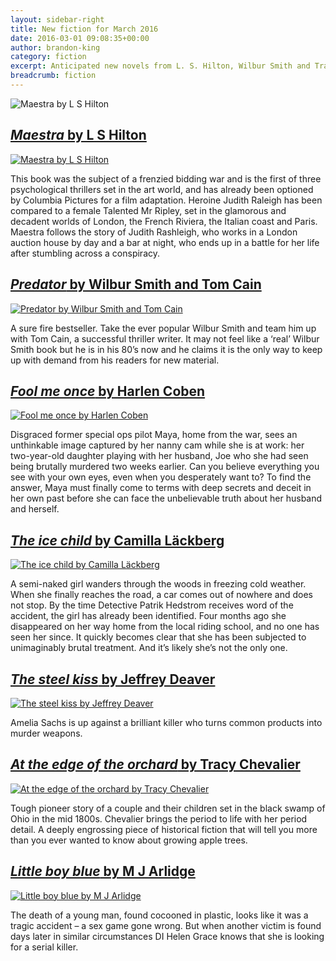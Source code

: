 ```yaml
---
layout: sidebar-right
title: New fiction for March 2016
date: 2016-03-01 09:08:35+00:00
author: brandon-king
category: fiction
excerpt: Anticipated new novels from L. S. Hilton, Wilbur Smith and Tracy Chevalier.
breadcrumb: fiction
---
```

![Maestra by L S Hilton](/images/featured/featured-maestra.jpg)

## [<cite>Maestra</cite> by L S Hilton](https://suffolk.spydus.co.uk/cgi-bin/spydus.exe/ENQ/OPAC/BIBENQ/30055716?QRY=CTIBIB%3C%20IRN(58864188)&QRYTEXT=Maestra)

[![Maestra by L S Hilton](/images/article/maestra.jpg)](https://suffolk.spydus.co.uk/cgi-bin/spydus.exe/ENQ/OPAC/BIBENQ/30055716?QRY=CTIBIB%3C%20IRN(58864188)&QRYTEXT=Maestra)

This book was the subject of a frenzied bidding war and is the first of three psychological thrillers set in the art world, and has already been optioned by Columbia Pictures for a film adaptation. Heroine Judith Raleigh has been compared to a female Talented Mr Ripley, set in the glamorous and decadent worlds of London, the French Riviera, the Italian coast and Paris. Maestra follows the story of Judith Rashleigh, who works in a London auction house by day and a bar at night, who ends up in a battle for her life after stumbling across a conspiracy.

## [<cite>Predator</cite> by Wilbur Smith and Tom Cain](https://suffolk.spydus.co.uk/cgi-bin/spydus.exe/ENQ/OPAC/BIBENQ/30058788?QRY=CTIBIB%3C%20IRN(168905)&QRYTEXT=Predator)

[![Predator by Wilbur Smith and Tom Cain](/images/article/predator-wilbur.jpg)](https://suffolk.spydus.co.uk/cgi-bin/spydus.exe/ENQ/OPAC/BIBENQ/30058788?QRY=CTIBIB%3C%20IRN(168905)&QRYTEXT=Predator)

A sure fire bestseller. Take the ever popular Wilbur Smith and team him up with Tom Cain, a successful thriller writer. It may not feel like a ‘real’ Wilbur Smith book but he is in his 80’s now and he claims it is the only way to keep up with demand from his readers for new material.

## [<cite>Fool me once</cite> by Harlen Coben](https://suffolk.spydus.co.uk/cgi-bin/spydus.exe/ENQ/OPAC/BIBENQ/30060493?QRY=CTIBIB%3C%20IRN(1026599)&QRYTEXT=Fool%20me%20once)

[![Fool me once by Harlen Coben](/images/article/fool-me-once.jpg)](https://suffolk.spydus.co.uk/cgi-bin/spydus.exe/ENQ/OPAC/BIBENQ/30060493?QRY=CTIBIB%3C%20IRN(1026599)&QRYTEXT=Fool%20me%20once)

Disgraced former special ops pilot Maya, home from the war, sees an unthinkable image captured by her nanny cam while she is at work: her two-year-old daughter playing with her husband, Joe who she had seen being brutally murdered two weeks earlier. Can you believe everything you see with your own eyes, even when you desperately want to? To find the answer, Maya must finally come to terms with deep secrets and deceit in her own past before she can face the unbelievable truth about her husband and herself.

## [<cite>The ice child</cite> by Camilla Läckberg](https://suffolk.spydus.co.uk/cgi-bin/spydus.exe/ENQ/OPAC/BIBENQ/30066447?QRY=CTIBIB%3C%20IRN(310588)&QRYTEXT=The%20ice%20child)

[![The ice child by Camilla Läckberg](/images/article/the-ice-child.jpg)](https://suffolk.spydus.co.uk/cgi-bin/spydus.exe/ENQ/OPAC/BIBENQ/30066447?QRY=CTIBIB%3C%20IRN(310588)&QRYTEXT=The%20ice%20child)

A semi-naked girl wanders through the woods in freezing cold weather. When she finally reaches the road, a car comes out of nowhere and does not stop. By the time Detective Patrik Hedstrom receives word of the accident, the girl has already been identified. Four months ago she disappeared on her way home from the local riding school, and no one has seen her since. It quickly becomes clear that she has been subjected to unimaginably brutal treatment. And it&#8217;s likely she&#8217;s not the only one.

## [<cite>The steel kiss</cite> by Jeffrey Deaver](https://suffolk.spydus.co.uk/cgi-bin/spydus.exe/ENQ/OPAC/BIBENQ/30068526?QRY=CTIBIB%3C%20IRN(58865290)&QRYTEXT=The%20steel%20kiss)

[![The steel kiss by Jeffrey Deaver](/images/article/the-steel-kiss.jpg)](https://suffolk.spydus.co.uk/cgi-bin/spydus.exe/ENQ/OPAC/BIBENQ/30068526?QRY=CTIBIB%3C%20IRN(58865290)&QRYTEXT=The%20steel%20kiss)

Amelia Sachs is up against a brilliant killer who turns common products into murder weapons.

## [<cite>At the edge of the orchard</cite> by Tracy Chevalier](https://suffolk.spydus.co.uk/cgi-bin/spydus.exe/ENQ/OPAC/BIBENQ/30072781?QRY=CTIBIB%3C%20IRN(52486935)&QRYTEXT=At%20the%20edge%20of%20the%20orchard)

[![At the edge of the orchard by Tracy Chevalier](/images/article/at-the-edge-of-the-orchard.jpg)](https://suffolk.spydus.co.uk/cgi-bin/spydus.exe/ENQ/OPAC/BIBENQ/30072781?QRY=CTIBIB%3C%20IRN(52486935)&QRYTEXT=At%20the%20edge%20of%20the%20orchard)

Tough pioneer story of a couple and their children set in the black swamp of Ohio in the mid 1800s. Chevalier brings the period to life with her period detail. A deeply engrossing piece of historical fiction that will tell you more than you ever wanted to know about growing apple trees.

## [<cite>Little boy blue</cite> by M J Arlidge](https://suffolk.spydus.co.uk/cgi-bin/spydus.exe/ENQ/OPAC/BIBENQ/30074123?QRY=CTIBIB%3C%20IRN(78495)&QRYTEXT=Little%20boy%20blue)

[![Little boy blue by M J Arlidge](/images/article/little-boy-blue.jpg)](https://suffolk.spydus.co.uk/cgi-bin/spydus.exe/ENQ/OPAC/BIBENQ/30074123?QRY=CTIBIB%3C%20IRN(78495)&QRYTEXT=Little%20boy%20blue)

The death of a young man, found cocooned in plastic, looks like it was a tragic accident &#8211; a sex game gone wrong. But when another victim is found days later in similar circumstances DI Helen Grace knows that she is looking for a serial killer.
